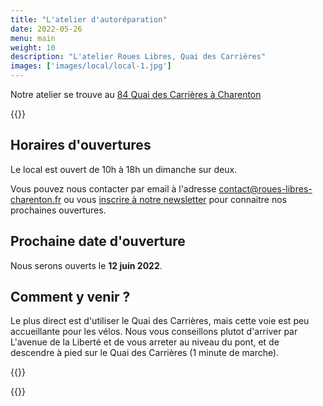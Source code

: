 ```yaml
---
title: "L'atelier d'autoréparation"
date: 2022-05-26
menu: main
weight: 10
description: "L'atelier Roues Libres, Quai des Carrières"
images: ['images/local/local-1.jpg']
---
```


Notre atelier se trouve au [84 Quai des Carrières à Charenton](https://www.openstreetmap.org/?mlat=48.82092&mlon=2.40187#map=18/48.82086/2.40188)

{{<picture res="images/local/local-1.jpg">}}

## Horaires d'ouvertures

Le local est ouvert de 10h à 18h un dimanche sur deux.

Vous pouvez nous contacter par email à l'adresse [contact@roues-libres-charenton.fr](mailto:contact@roues-libres-charenton.fr) ou vous [inscrire à notre newsletter](https://a1f23a19.sibforms.com/serve/MUIEAMEGWl-tiiyvQHBM_WwLIQ8YyJZuqPIyz72LqK-59Zzx5xZM91k3jceBiIO4_VJG5bip6LInie1MAL3Nuf0IYeToxf62DyBxfp25TLzGO_5twsFYJhe8jvxq3dGMXtZ7eUfIpkZv_-a535xTQJU22hYOYHEyiLnCvLLRJdrterncvXM3pCKVC9ipe9NI8hEKV_eAV88TPtAg) pour connaitre nos prochaines ouvertures.

## Prochaine date d'ouverture

Nous serons ouverts le **12 juin 2022**.

## Comment y venir ?

Le plus direct est d'utiliser le Quai des Carrières, mais cette voie est peu accueillante pour les vélos. Nous vous conseillons plutot d'arriver par L'avenue de la Liberté et de vous arreter au niveau du pont, et de descendre à pied sur le Quai des Carrières (1 minute de marche).

{{<picture res="images/local/local-2.jpg">}}

{{<picture res="images/local/local-3.jpg">}}
